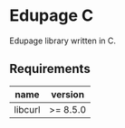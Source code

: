 # Edupage C
Edupage library written in C.

## Requirements

|name|version|
|--|--|
|libcurl| >= 8.5.0|